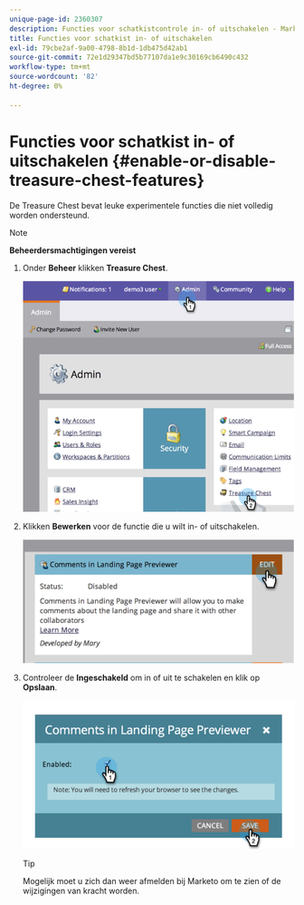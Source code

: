 ```yaml
---
unique-page-id: 2360307
description: Functies voor schatkistcontrole in- of uitschakelen - Marketo Docs - Productdocumentatie
title: Functies voor schatkist in- of uitschakelen
exl-id: 79cbe2af-9a00-4798-8b1d-1db475d42ab1
source-git-commit: 72e1d29347bd5b77107da1e9c30169cb6490c432
workflow-type: tm+mt
source-wordcount: '82'
ht-degree: 0%

---
```


# Functies voor schatkist in- of uitschakelen {#enable-or-disable-treasure-chest-features}

De Treasure Chest bevat leuke experimentele functies die niet volledig worden ondersteund.

>[!NOTE]
>
>**Beheerdersmachtigingen vereist**

1. Onder **Beheer** klikken **Treasure Chest**.

   ![](assets/image2014-9-16-17-3a0-3a36.png)

1. Klikken **Bewerken** voor de functie die u wilt in- of uitschakelen.

   ![](assets/image2014-9-16-16-3a53-3a42.png)

1. Controleer de **Ingeschakeld** om in of uit te schakelen en klik op **Opslaan**.

   ![](assets/image2014-9-16-16-3a53-3a53.png)

   >[!TIP]
   >
   >Mogelijk moet u zich dan weer afmelden bij Marketo om te zien of de wijzigingen van kracht worden.
